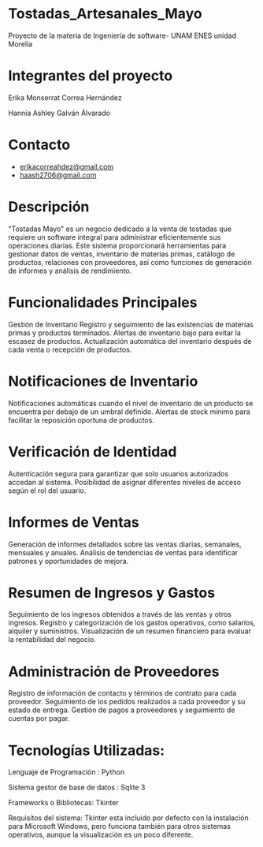 # Tostadas_Artesanales_Mayo
Proyecto de la materia de Ingeniería de software- UNAM  ENES unidad Morelia

# Integrantes del proyecto
Erika Monserrat Correa Hernández

Hannia Ashley Galván Álvarado

# Contacto
* erikacorreahdez@gmail.com
* haash2706@gmail.com

# Descripción
"Tostadas Mayo" es un negocio dedicado a la venta de tostadas que requiere un software integral para administrar eficientemente sus operaciones diarias. Este sistema proporcionará herramientas para gestionar datos de ventas, inventario de materias primas, catálogo de productos, relaciones con proveedores, así como funciones de generación de informes y análisis de rendimiento.

# Funcionalidades Principales
Gestión de Inventario
Registro y seguimiento de las existencias de materias primas y productos terminados.
Alertas de inventario bajo para evitar la escasez de productos.
Actualización automática del inventario después de cada venta o recepción de productos.
# Notificaciones de Inventario
Notificaciones automáticas cuando el nivel de inventario de un producto se encuentra por debajo de un umbral definido.
Alertas de stock mínimo para facilitar la reposición oportuna de productos.
# Verificación de Identidad
Autenticación segura para garantizar que solo usuarios autorizados accedan al sistema.
Posibilidad de asignar diferentes niveles de acceso según el rol del usuario.
# Informes de Ventas
Generación de informes detallados sobre las ventas diarias, semanales, mensuales y anuales.
Análisis de tendencias de ventas para identificar patrones y oportunidades de mejora.
# Resumen de Ingresos y Gastos
Seguimiento de los ingresos obtenidos a través de las ventas y otros ingresos.
Registro y categorización de los gastos operativos, como salarios, alquiler y suministros.
Visualización de un resumen financiero para evaluar la rentabilidad del negocio.
# Administración de Proveedores
Registro de información de contacto y términos de contrato para cada proveedor.
Seguimiento de los pedidos realizados a cada proveedor y su estado de entrega.
Gestión de pagos a proveedores y seguimiento de cuentas por pagar.


# Tecnologías Utilizadas:

Lenguaje de Programación : Python

Sistema gestor de base de datos : Sqlite 3

Frameworks o Bibliotecas: Tkinter

Requisitos del sistema: Tkinter esta incluido por defecto con la instalación para Microsoft Windows, pero funciona también para otros sistemas operativos, aunque la visualización es un poco diferente.
